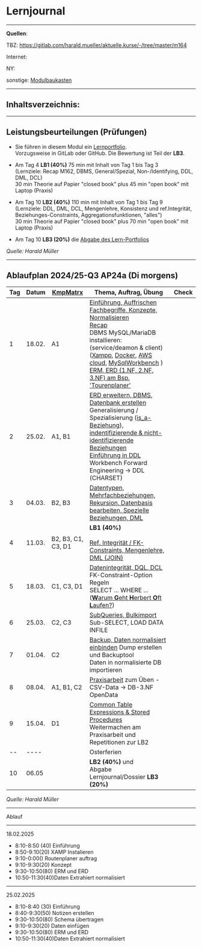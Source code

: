 # Lernjournal
___
**Quellen**:

TBZ:
https://gitlab.com/harald.mueller/aktuelle.kurse/-/tree/master/m164

Internet:

NY:

sonstige:
[Modulbaukasten](https://www.modulbaukasten.ch/module/164/1/de-DE?title=Datenbanken-erstellen-und-Daten-einf%C3%BCgen)

___
## Inhaltsverzeichnis:


___


## Leistungsbeurteilungen (Prüfungen)

- Sie führen in diesem Modul ein [Lernportfolio](https://gitlab.com/ch-tbz-it/Stud/m319/-/tree/main/N0-Portfolio).  
    Vorzugsweise in GitLab oder GitHub. Die Bewertung ist Teil der **LB3**.  
      
    
- Am Tag 4 **LB1 (40%)** 75 min mit Inhalt von Tag 1 bis Tag 3  
    (Lernziele: Recap M162, DBMS, General/Spezial, Non-/Identifying, DDL, DML, DCL)  
    30 min Theorie auf Papier "closed book" plus 45 min "open book" mit Laptop (Praxis)  
      
    
- Am Tag 10 **LB2 (40%)** 110 min mit Inhalt von Tag 1 bis Tag 9  
    (Lernziele: DDL, DML, DCL, Mengenlehre, Konsistenz und ref.Integrität, Beziehunges-Constraints, Aggregationsfunktionen, "alles")  
    30 min Theorie auf Papier "closed book" plus 70 min "open book" mit Laptop (Praxis)  
      
    
- Am Tag 10 **LB3 (20%)** die [Abgabe des Lern-Portfolios](https://gitlab.com/ch-tbz-it/Stud/m319/-/tree/main/N0-Portfolio)

*Quelle: Harald Müller*
___

## Ablaufplan 2024/25-Q3 **AP24a** (Di morgens)

| Tag | Datum  | [KmpMatrx](https://gitlab.com/modulentwicklungzh/cluster-data/m164/-/tree/master/1_Kompetenzmatrix?ref_type=heads) | Thema, Auftrag, Übung                                                                                                                                                                                                                                                                                                                                                                                                                                                                                                                                                                                                                                                                                                                                 | Check |
| --- | ------ | ------------------------------------------------------------------------------------------------------------------ | ----------------------------------------------------------------------------------------------------------------------------------------------------------------------------------------------------------------------------------------------------------------------------------------------------------------------------------------------------------------------------------------------------------------------------------------------------------------------------------------------------------------------------------------------------------------------------------------------------------------------------------------------------------------------------------------------------------------------------------------------------- | ----- |
| 1   | 18.02. | A1                                                                                                                 | [Einführung, Auffrischen Fachbegriffe, Konzepte, Normalisieren](https://gitlab.com/ch-tbz-it/Stud/m164/-/blob/main/1.Tag)  <br>[Recap](https://gitlab.com/ch-tbz-it/Stud/m164/-/blob/main/1.Tag/Recap/Recap.md)  <br>DBMS MySQL/MariaDB installieren: (service/deamon & client) ([Xampp](https://gitlab.com/ch-tbz-it/Stud/m164/-/tree/main/1.Tag/XAMPP), [Docker](https://gitlab.com/ch-tbz-it/Stud/m164/-/tree/main/1.Tag/Docker), [AWS cloud](https://gitlab.com/ch-tbz-it/Stud/m164/-/tree/main/1.Tag/AWSCloud), [MySqlWorkbench](https://gitlab.com/ch-tbz-it/Stud/m164/-/blob/main/1.Tag/Installation_SW.md) )  <br>[ERM, ERD (1.NF, 2.NF, 3.NF) am Bsp. 'Tourenplaner'](https://gitlab.com/ch-tbz-it/Stud/m164/-/tree/main/1.Tag/Tourenplaner) |       |
| 2   | 25.02. | A1, B1                                                                                                             | [ERD erweitern, DBMS, Datenbank erstellen](https://gitlab.com/ch-tbz-it/Stud/m164/-/blob/main/2.Tag)  <br>Generalisierung / Spezialisierung ([is_a-Beziehung](https://gitlab.com/ch-tbz-it/Stud/m164/-/tree/main/2.Tag#generalisierung--spezialisierung-person-mit-der-rolle-als-fahrer-oder-disponent)), [indentifizierende & nicht-identifizierende Beziehungen](https://www.datenbank-grundlagen.de/beziehungen-datenbanken.html)  <br>[Einführung in DDL](https://gitlab.com/ch-tbz-it/Stud/m164/-/blob/main/2.Tag/DDL_Intro.md)  <br>Workbench Forward Engineering → DDL (CHARSET)                                                                                                                                                               |       |
| 3   | 04.03. | B2, B3                                                                                                             | [Datentypen, Mehrfachbeziehungen, Rekursion, Datenbasis bearbeiten, Spezielle Beziehungen, DML](https://gitlab.com/ch-tbz-it/Stud/m164/-/blob/main/3.Tag)                                                                                                                                                                                                                                                                                                                                                                                                                                                                                                                                                                                             |       |
| 4   | 11.03. | B2, B3, C1, C3, D1                                                                                                 | **LB1 (40%)**  <br>  <br>[Ref. Integrität / FK-Constraints, Mengenlehre, DML (JOIN)](https://gitlab.com/ch-tbz-it/Stud/m164/-/blob/main/4.Tag)                                                                                                                                                                                                                                                                                                                                                                                                                                                                                                                                                                                                        |       |
| 5   | 18.03. | C1, C3, D1                                                                                                         | [Datenintegrität, DQL, DCL](https://gitlab.com/ch-tbz-it/Stud/m164/-/blob/main/5.Tag) FK-Constraint-Option Regeln  <br>SELECT ... WHERE ... ([**W**arum **G**eht **H**erbert **O**ft **L**aufen?](https://www.informatikzentrale.de/select-klauseln-merksatz.html))                                                                                                                                                                                                                                                                                                                                                                                                                                                                                   |       |
| 6   | 25.03. | C2, C3                                                                                                             | [SubQueries, Bulkimport](https://gitlab.com/ch-tbz-it/Stud/m164/-/blob/main/6.Tag) Sub-SELECT, LOAD DATA INFILE                                                                                                                                                                                                                                                                                                                                                                                                                                                                                                                                                                                                                                       |       |
| 7   | 01.04. | C2                                                                                                                 | [Backup, Daten normalisiert einbinden](https://gitlab.com/ch-tbz-it/Stud/m164/-/blob/main/7.Tag) Dump erstellen und Backuptool  <br>Daten in normalisierte DB importieren                                                                                                                                                                                                                                                                                                                                                                                                                                                                                                                                                                             |       |
| 8   | 08.04. | A1, B1, C2                                                                                                         | [Praxisarbeit](https://gitlab.com/ch-tbz-it/Stud/m164/-/blob/main/8.Tag) zum Üben - CSV-Data → DB-3.NF OpenData                                                                                                                                                                                                                                                                                                                                                                                                                                                                                                                                                                                                                                       |       |
| 9   | 15.04. | D1                                                                                                                 | [Common Table Expressions & Stored Procedures](https://gitlab.com/ch-tbz-it/Stud/m164/-/blob/main/9.Tag)  <br>Weitermachen am Praxisarbeit und Repetitionen zur LB2                                                                                                                                                                                                                                                                                                                                                                                                                                                                                                                                                                                   |       |
| --  | ----   |                                                                                                                    | Osterferien                                                                                                                                                                                                                                                                                                                                                                                                                                                                                                                                                                                                                                                                                                                                           |       |
| 10  | 06.05  |                                                                                                                    | **LB2 (40%)** und  <br>Abgabe Lernjournal/Dossier **LB3 (20%)**                                                                                                                                                                                                                                                                                                                                                                                                                                                                                                                                                                                                                                                                                       |       |
*Quelle: Harald Müller*
___



Ablauf
___

18.02.2025

- 8:10-8:50 (40) Einführung
- 8:50-9:10(20) XAMP Instalieren
- 9:10-0:00() Routenplaner auftrag
- 9:10-9:30(20) Konzept
- 9:30-10:50(80) ERM und ERD
- 10:50-11:30(40)Daten Extrahiert normalisiert

___
25.02.2025

- 8:10-8:40 (30) Einführung
- 8:40-9:30(50) Notizen erstellen
- 9:30-10:50(80) Schema übertragen
- 9:10-9:30(20) Daten einfügen
- 9:30-10:50(80) ERM und ERD
- 10:50-11:30(40)Daten Extrahiert normalisiert




